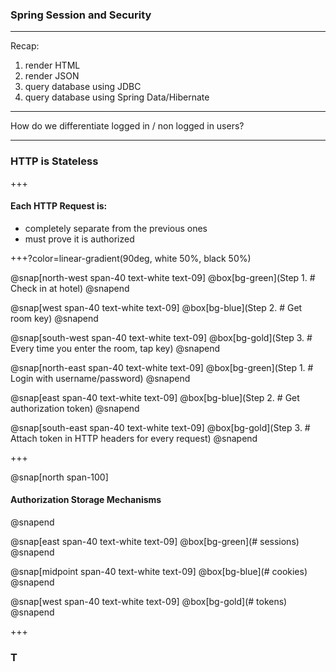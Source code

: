 ### Spring Session and Security

---

Recap:

1. render HTML
2. render JSON
3. query database using JDBC
4. query database using Spring Data/Hibernate

---

How do we differentiate logged in / non logged in users?

---

### HTTP is Stateless

+++

#### Each HTTP Request is:

- completely separate from the previous ones
- must prove it is authorized

+++?color=linear-gradient(90deg, white 50%, black 50%)

@snap[north-west span-40 text-white text-09]
@box[bg-green](Step 1. # Check in at hotel)
@snapend

@snap[west span-40 text-white text-09]
@box[bg-blue](Step 2. # Get room key)
@snapend

@snap[south-west span-40 text-white text-09]
@box[bg-gold](Step 3. # Every time you enter the room, tap key)
@snapend

@snap[north-east span-40 text-white text-09]
@box[bg-green](Step 1. # Login with username/password)
@snapend

@snap[east span-40 text-white text-09]
@box[bg-blue](Step 2. # Get authorization token)
@snapend

@snap[south-east span-40 text-white text-09]
@box[bg-gold](Step 3. # Attach token in HTTP headers for every request)
@snapend

+++

@snap[north span-100]
#### Authorization Storage Mechanisms
@snapend


@snap[east span-40 text-white text-09]
@box[bg-green](# sessions)
@snapend

@snap[midpoint span-40 text-white text-09]
@box[bg-blue](# cookies)
@snapend

@snap[west span-40 text-white text-09]
@box[bg-gold](# tokens)
@snapend

+++

### T